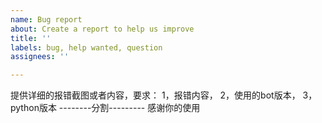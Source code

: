 ```yaml
---
name: Bug report
about: Create a report to help us improve
title: ''
labels: bug, help wanted, question
assignees: ''

---
```


提供详细的报错截图或者内容，要求：
1，报错内容，
2，使用的bot版本，
3，python版本
--------分割---------
感谢你的使用
